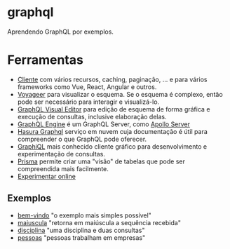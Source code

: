# graphql

Aprendendo GraphQL por exemplos.

# Ferramentas

- [Cliente](https://www.apollographql.com/docs/react/) com vários recursos, caching, paginação, ... e para vários frameworks como Vue, React, Angular e outros.
- [Voyageer](https://github.com/IvanGoncharov/graphql-voyager) para visualizar o esquema. Se o esquema é complexo, então pode ser necessário para interagir e visualizá-lo.
- [GraphQL Visual Editor](https://github.com/graphql-editor/graphql-editor) para edição de esquema de forma gráfica e execução de consultas, inclusive elaboração delas.
- [GraphQL Engine](https://github.com/hasura/graphql-engine) é um GraphQL Server, como [Apollo Server](https://www.apollographql.com/docs/apollo-server/)
- [Hasura Graphql](https://hasura.io) serviço em nuvem cuja documentação é útil para compreender o que GraphQL pode oferecer. 
- [GraphiQL](https://github.com/graphql/graphiql) mais conhecido cliente gráfico para desenvolvimento e experimentação de consultas.
- [Prisma](https://www.prisma.io) permite criar uma "visão" de tabelas que pode ser compreendida mais facilmente.
- [Experimentar online](https://cloud.hasura.io/public/graphiql?header=content-type:application/json&endpoint=https://api.spacex.land/graphql)

## Exemplos

- [bem-vindo](bem-vindo) "o exemplo mais simples possível"
- [maiuscula](maiuscula) "retorna em maiúscula a sequência recebida"
- [disciplina](disciplina) "uma disciplina e duas consultas"
- [pessoas](pessoas) "pessoas trabalham em empresas"
